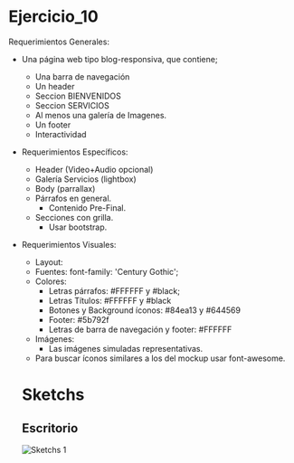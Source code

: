 # Ejercicio_10

Requerimientos Generales:

- Una página web tipo blog-responsiva, que contiene;

  - Una barra de navegación
  - Un header
  - Seccion BIENVENIDOS
  - Seccion SERVICIOS
  - Al menos una galería de Imagenes.
  - Un footer
  - Interactividad

- Requerimientos Específicos:

  - Header (Video+Audio opcional)
  - Galería Servicios (lightbox)
  - Body (parrallax)
  - Párrafos en general.
    * Contenido Pre-Final.
  - Secciones con grilla.
    * Usar bootstrap.

- Requerimientos Visuales:

  - Layout:
  - Fuentes: font-family: 'Century Gothic';
  - Colores:
    - Letras párrafos: #FFFFFF y #black;
    - Letras Títulos: #FFFFFF y #black
    - Botones y Background íconos: #84ea13 y #644569
    - Footer: #5b792f
    - Letras de barra de navegación y footer: #FFFFFF
  - Imágenes:
    - Las imágenes simuladas representativas.
  - Para buscar íconos similares a los del mockup usar font-awesome.


  # Sketchs

  ## Escritorio

  ![Sketchs 1](movil.jpg)

